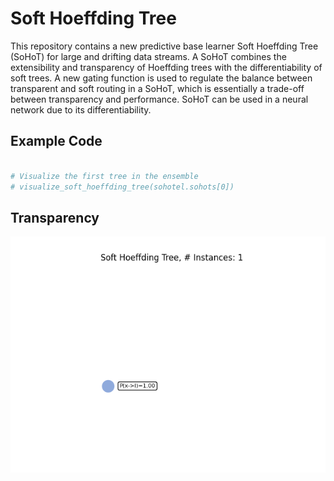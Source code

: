 # Soft Hoeffding Tree

This repository contains a new predictive base learner Soft Hoeffding Tree (SoHoT) for large and drifting data streams.
A SoHoT combines the extensibility and transparency of Hoeffding trees with the differentiability of soft trees.
A new gating function is used to regulate the balance between transparent and soft routing in a SoHoT, 
which is essentially a trade-off between transparency and performance. 
SoHoT can be used in a neural network due to its differentiability.



## Example Code
```python

# Visualize the first tree in the ensemble
# visualize_soft_hoeffding_tree(sohotel.sohots[0])
```

## Transparency
![til](./SoHoT_over_time.gif)